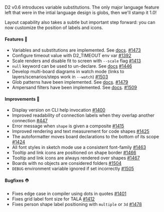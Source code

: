 D2 v0.6 introduces variable substitutions. The only major language feature left that were in the intial language design is globs, then we'll stamp it 1.0!

Layout capability also takes a subtle but important step forward: you can now customize the position of labels and icons.

#### Features 🚀

- Variables and substitutions are implemented. See [docs](https://d2lang.com/tour/vars). [#1473](https://github.com/terrastruct/d2/pull/1473)
- Configure timeout value with D2_TIMEOUT env var [#1392](https://github.com/terrastruct/d2/pull/1392)
- Scale renders and disable fit to screen with `--scale` flag [#1413](https://github.com/terrastruct/d2/pull/1413)
- `null` keyword can be used to un-declare. See [docs](https://d2lang.com/tour/overrides#null) [#1446](https://github.com/terrastruct/d2/pull/1446)
- Develop multi-board diagrams in watch mode (links to layers/scenarios/steps work in `--watch`) [#1503](https://github.com/terrastruct/d2/pull/1503)
- Glob patterns have been implemented. See [docs](https://d2lang.com/tour/globs). [#1479](https://github.com/terrastruct/d2/pull/1479)
- Ampersand filters have been implemented. See [docs](https://d2lang.com/tour/filters). [#1509](https://github.com/terrastruct/d2/pull/1509)

#### Improvements 🧹

- Display version on CLI help invocation [#1400](https://github.com/terrastruct/d2/pull/1400)
- Improved readability of connection labels when they overlap another connection [#447](https://github.com/terrastruct/d2/pull/447)
- Error message when `shape` is given a composite [#1415](https://github.com/terrastruct/d2/pull/1415)
- Improved rendering and text measurement for code shapes [#1425](https://github.com/terrastruct/d2/pull/1425)
- The autoformatter moves board declarations to the bottom of its scope [#1424](https://github.com/terrastruct/d2/pull/1424)
- All font styles in sketch mode use a consistent font-family [#1463](https://github.com/terrastruct/d2/pull/1463)
- Tooltip and link icons are positioned on shape border [#1466](https://github.com/terrastruct/d2/pull/1466)
- Tooltip and link icons are always rendered over shapes [#1467](https://github.com/terrastruct/d2/pull/1467)
- Boards with no objects are considered folders [#1504](https://github.com/terrastruct/d2/pull/1504)
- `DEBUG` environment variable ignored if set incorrectly [#1505](https://github.com/terrastruct/d2/pull/1505)

#### Bugfixes ⛑️

- Fixes edge case in compiler using dots in quotes [#1401](https://github.com/terrastruct/d2/pull/1401)
- Fixes grid label font size for TALA [#1412](https://github.com/terrastruct/d2/pull/1412)
- Fixes person shape label positioning with `multiple` or `3d` [#1478](https://github.com/terrastruct/d2/pull/1478)
